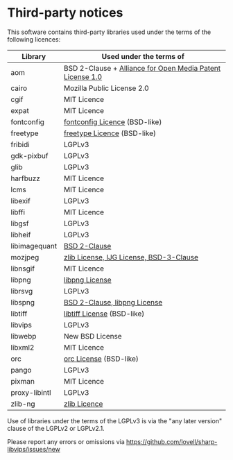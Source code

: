 # Third-party notices

This software contains third-party libraries
used under the terms of the following licences:

| Library       | Used under the terms of                                                                                   |
| ------------- | --------------------------------------------------------------------------------------------------------- |
| aom           | BSD 2-Clause + [Alliance for Open Media Patent License 1.0](https://aomedia.org/license/patent-license/)  |
| cairo         | Mozilla Public License 2.0                                                                                |
| cgif          | MIT Licence                                                                                               |
| expat         | MIT Licence                                                                                               |
| fontconfig    | [fontconfig Licence](https://gitlab.freedesktop.org/fontconfig/fontconfig/blob/main/COPYING) (BSD-like)   |
| freetype      | [freetype Licence](https://git.savannah.gnu.org/cgit/freetype/freetype2.git/tree/docs/FTL.TXT) (BSD-like) |
| fribidi       | LGPLv3                                                                                                    |
| gdk-pixbuf    | LGPLv3                                                                                                    |
| glib          | LGPLv3                                                                                                    |
| harfbuzz      | MIT Licence                                                                                               |
| lcms          | MIT Licence                                                                                               |
| libexif       | LGPLv3                                                                                                    |
| libffi        | MIT Licence                                                                                               |
| libgsf        | LGPLv3                                                                                                    |
| libheif       | LGPLv3                                                                                                    |
| libimagequant | [BSD 2-Clause](https://github.com/lovell/libimagequant/blob/main/COPYRIGHT)                               |
| mozjpeg       | [zlib License, IJG License, BSD-3-Clause](https://github.com/mozilla/mozjpeg/blob/master/LICENSE.md)      |
| libnsgif      | MIT Licence                                                                                               |
| libpng        | [libpng License](https://github.com/glennrp/libpng/blob/master/LICENSE)                                   |
| librsvg       | LGPLv3                                                                                                    |
| libspng       | [BSD 2-Clause, libpng License](https://github.com/randy408/libspng/blob/master/LICENSE)                   |
| libtiff       | [libtiff License](https://libtiff.gitlab.io/libtiff/misc.html) (BSD-like)                                 |
| libvips       | LGPLv3                                                                                                    |
| libwebp       | New BSD License                                                                                           |
| libxml2       | MIT Licence                                                                                               |
| orc           | [orc License](https://gitlab.freedesktop.org/gstreamer/orc/blob/master/COPYING) (BSD-like)                |
| pango         | LGPLv3                                                                                                    |
| pixman        | MIT Licence                                                                                               |
| proxy-libintl | LGPLv3                                                                                                    |
| zlib-ng       | [zlib Licence](https://github.com/zlib-ng/zlib-ng/blob/develop/LICENSE.md)                                |

Use of libraries under the terms of the LGPLv3 is via the
"any later version" clause of the LGPLv2 or LGPLv2.1.

Please report any errors or omissions via
https://github.com/lovell/sharp-libvips/issues/new
